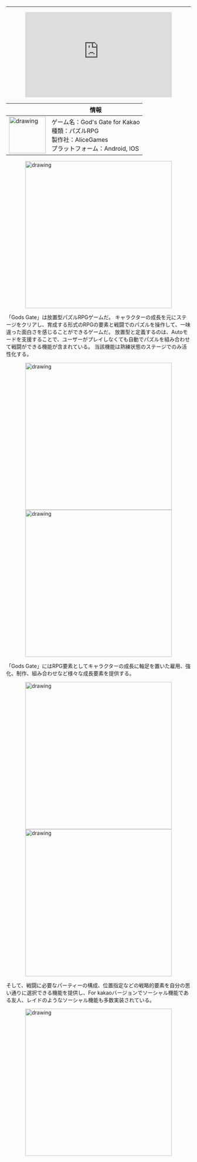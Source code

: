
_ _ _

<iframe style="display: block; margin-left: auto; margin-right: auto;" width="400" height="232" src="https://www.youtube.com/embed/rbdGgVZAMK8?controls=0" frameborder="0" allow="accelerometer; autoplay; encrypted-media; gyroscope; picture-in-picture" allowfullscreen></iframe>
  
|  | 情報 |
|---|------------------------------------------------------|
| <img style="display: block; margin-left: auto; margin-right: auto;"  src="https://msh0411.github.io/assets/GodsGate_03.jpg" alt="drawing" width="100"/> | ゲーム名：God's Gate for Kakao<br>種類：パズルRPG<br>製作社：AliceGames<br>プラットフォーム：Android, IOS|
  
<img style="display: block; margin-left: auto; margin-right: auto;"  src="https://msh0411.github.io/assets/GodsGate_01.jpg" alt="drawing" width="400"/>

「Gods Gate」は放置型パズルRPGゲームだ。 キャラクターの成長を元にステージをクリアし、育成する形式のRPGの要素と戦闘でのパズルを操作して、一味違った面白さを感じることができるゲームだ。 放置型と定義するのは、Autoモードを支援することで、ユーザーがプレイしなくても自動でパズルを組み合わせて戦闘ができる機能が含まれている。 当該機能は熟練状態のステージでのみ活性化する。

<img style="display: block; margin-left: auto; margin-right: auto;"  src="https://msh0411.github.io/assets/GodsGate_02.jpg" alt="drawing" width="400"/>  
<img style="display: block; margin-left: auto; margin-right: auto;"  src="https://msh0411.github.io/assets/GodsGate_04.jpg" alt="drawing" width="400"/>

「Gods Gate」にはRPG要素としてキャラクターの成長に軸足を置いた雇用、強化、制作、組み合わせなど様々な成長要素を提供する。

<img style="display: block; margin-left: auto; margin-right: auto;"  src="https://msh0411.github.io/assets/GodsGate_05.jpg" alt="drawing" width="400"/>  
<img style="display: block; margin-left: auto; margin-right: auto;"  src="https://msh0411.github.io/assets/GodsGate_06.jpg" alt="drawing" width="400"/>

そして、戦闘に必要なパーティーの構成、位置指定などの戦略的要素を自分の思い通りに選択できる機能を提供し、For kakaoバージョンでソーシャル機能である友人、レイドのようなソーシャル機能も多数実装されている。

<img style="display: block; margin-left: auto; margin-right: auto;"  src="https://msh0411.github.io/assets/GodsGate_04.gif" alt="drawing" width="400"/>

